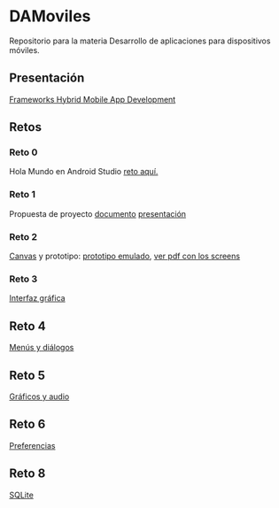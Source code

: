 # DAMoviles
Repositorio para la materia Desarrollo de aplicaciones para dispositivos móviles.

## Presentación
[Frameworks Hybrid Mobile App Development](https://docs.google.com/presentation/d/1kkr6dlAUUEzUdRizqAW_tTHbWJ7c6ZQ_sdZf8WJtO9w/edit?usp=sharing)

## Retos
### Reto 0
Hola Mundo en Android Studio
[reto aquí.](https://github.com/DiaNavarrete/DAMoviles/tree/master/Reto)

### Reto 1
Propuesta de proyecto
[documento](https://docs.google.com/document/d/1_aTrNEHrykB-bcLvoU6o7x1liTZDUPT3UQyZgv9dYDs/edit?usp=sharing)
[presentación](https://docs.google.com/presentation/d/1hCNMgn_EK6lET-s42iMCPM1h0fXyq4NCRL0jg6Sm4Hk/edit?usp=sharing)

### Reto 2
[Canvas](https://docs.google.com/drawings/d/1RcWRU9U-Ox7ILKaGhbSB5rHF0Rmb9kXeEI3Gq8bdaOM/edit?usp=sharing) y prototipo: 
[prototipo emulado](https://share.proto.io/2XUFX8/),
[ver pdf con los screens](https://drive.google.com/file/d/10o2p91KloCrdMVUlwg4zDlgzyGdctVM5/view?usp=sharing)

### Reto 3
[Interfaz gráfica](https://github.com/DiaNavarrete/DAMoviles/tree/master/AndroidTicTacToe)

## Reto 4
[Menús y diálogos](https://github.com/DiaNavarrete/DAMoviles/tree/master/AndroidTicTacToe)

## Reto 5
[Gráficos y audio](https://github.com/DiaNavarrete/DAMoviles/tree/reto5)

## Reto 6
[Preferencias](https://github.com/DiaNavarrete/DAMoviles/tree/reto6)

## Reto 8
[SQLite](https://github.com/DiaNavarrete/DAMoviles/tree/reto8)
